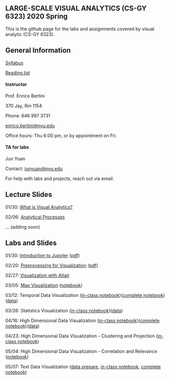 ## LARGE-SCALE VISUAL ANALYTICS (CS-GY 6323) 2020 Spring

This is the github page for the labs and assignments covered by visual analytic (CS-GY 6323). 

## General Information

[Syllabus](https://docs.google.com/document/d/1iW3myLJUXqfOTKBdMSiO8fIGCb1TxJq1yEj0DgTE44Y/edit?usp=sharing)

[Reading list]()

#### Instructor

Prof. Enrico Bertini

370 Jay, Rm 1154

Phone: 646 997 3731

enrico.bertini@nyu.edu

Office hours: Thu 6:00 pm, or by appointment on Fri.

#### TA for labs

Jun Yuan

Contact: junyuan@nyu.edu

For help with labs and projects, reach out via email.

## Lecture Slides
01/30: [What is Visual Analytics?](https://docs.google.com/presentation/d/1cOCapZ-CSJaRaKtbji6u5u1yWyfNXIv-kJd0Qhajcbw/edit?usp=sharing)

02/06: [Analytical Processes](https://docs.google.com/presentation/d/1qnQQZAtTa6G5govAL9itfhJfhscc0_VfQonOGObhqkQ/edit?usp=sharing)

... (adding soon)

## Labs and Slides

01/30: [Introduction to Jupyter](https://docs.google.com/presentation/d/1UgrUyqodXVgMDz6NpCQ4RD0ceeC41kLsV_pIN1qlTuk/edit?usp=sharing) ([pdf](https://github.com/nyuvis/visual_analytics_course/blob/master/labs/lab1_Jupyter/Intro2Jupyter.pdf))

02/20: [Preprocessing for Visualization](https://docs.google.com/presentation/d/1Bzn1Y_seyh4VvMRSfxQAuskR-TSKB0tINR4u_9d6xho/edit?usp=sharing) ([pdf](https://github.com/nyuvis/visual_analytics_course/blob/master/labs/lab2_Preprocessing/Preprocessing4Vis.pdf))

02/27: [Visualization with Altair](https://docs.google.com/presentation/d/1L0d4HAdFDIPSbcU7mUlmuxASq-HcVWeTxN426rNR8Bo/edit?usp=sharing)

03/05: [Map Visualization](https://docs.google.com/presentation/d/1ky29RvALISD6L-ajeTJB-qKxtNzSWZSMllRV3uW0l8c/edit?usp=sharing) \([notebook](https://github.com/nyuvis/visual_analytics_course/blob/master/labs/lab4_map/maps.ipynb))

03/12: Temporal Data Visualization ([in-class notebook](https://github.com/nyuvis/visual_analytics_course/blob/master/labs/lab5_temporal/TemporalDataVis-InClass.ipynb))([complete notebook](https://github.com/nyuvis/visual_analytics_course/blob/master/labs/lab5_temporal/TemporalDataVis-Complete.ipynb))([data](https://drive.google.com/open?id=1KPkLg2XaXdvDbZTteGAdB7_88bG0mid1))

03/26: Statistics Visualization ([in-class notebook](https://github.com/nyuvis/visual_analytics_course/blob/master/labs/lab6_statistics/statistics_vis_inclass.ipynb))([data](https://data.cityofnewyork.us/Health/DOHMH-New-York-City-Restaurant-Inspection-Results/43nn-pn8j))

04/16: High Dimensional Data Visualization ([in-class notebook](https://github.com/nyuvis/visual_analytics_course/blob/master/labs/lab7_high_dimension/hd_vis_inClass.ipynb))([complete notebook](https://github.com/nyuvis/visual_analytics_course/blob/master/labs/lab7_high_dimension/hd_vis_complete_part1.ipynb))([data](https://archive.ics.uci.edu/ml/datasets/Communities+and+Crime))

04/23: High Dimensional Data Visualization - Clustering and Projection ([in-class notebook](https://github.com/nyuvis/visual_analytics_course/blob/master/labs/lab8_hd_part2/hd_vis_inClass_part2.ipynb))

05/04: High Dimensional Data Visualization - Correlation and Relevance ([notebook](https://github.com/nyuvis/visual_analytics_course/blob/master/labs/lab9_hd_part3/hd_correlation_relevance.ipynb))

05/07: Text Data Visualization ([data prepare](https://github.com/nyuvis/visual_analytics_course/blob/master/labs/lab10_text/VoxDataPrepare.ipynb), [in-class notebook](https://github.com/nyuvis/visual_analytics_course/blob/master/labs/lab10_text/text_vis_inClass.ipynb), [complete notebook](https://github.com/nyuvis/visual_analytics_course/blob/master/labs/lab10_text/text_vis_complete.ipynb))

